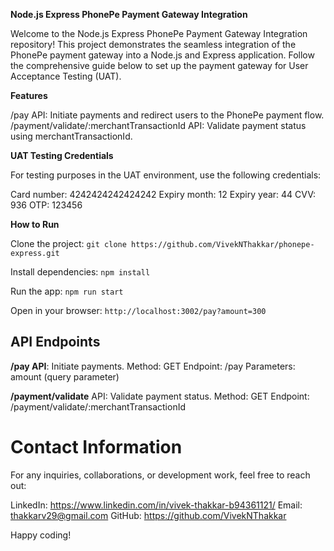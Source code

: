 **Node.js Express PhonePe Payment Gateway Integration**

Welcome to the Node.js Express PhonePe Payment Gateway Integration repository! This project demonstrates the seamless integration of the PhonePe payment gateway into a Node.js and Express application. Follow the comprehensive guide below to set up the payment gateway for User Acceptance Testing (UAT).

**Features**

/pay API: Initiate payments and redirect users to the PhonePe payment flow.
/payment/validate/:merchantTransactionId API: Validate payment status using merchantTransactionId.

**UAT Testing Credentials**

For testing purposes in the UAT environment, use the following credentials:

Card number: 4242424242424242
Expiry month: 12
Expiry year: 44
CVV: 936
OTP: 123456

**How to Run**

Clone the project:
`git clone https://github.com/VivekNThakkar/phonepe-express.git`

Install dependencies:
`npm install`

Run the app:
`npm run start`

Open in your browser:
`http://localhost:3002/pay?amount=300`


## API Endpoints
**/pay API**: Initiate payments.
Method: GET
Endpoint: /pay
Parameters: amount (query parameter)

**/payment/validate** API: Validate payment status.
Method: GET
Endpoint: /payment/validate/:merchantTransactionId


# Contact Information
For any inquiries, collaborations, or development work, feel free to reach out:

LinkedIn: https://www.linkedin.com/in/vivek-thakkar-b94361121/
Email: thakkarv29@gmail.com
GitHub: https://github.com/VivekNThakkar

Happy coding!